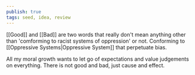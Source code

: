 ```yaml
---
publish: true
tags: seed, idea, review
---
```

[[Good]] and [[Bad]] are two words that really don't mean anything other than 'comforming to racist systems of oppression' or not.
Conforming to [[Oppressive Systems|Oppressive System]] that perpetuate bias.

All my moral growth wants to let go of expectations and value judgements on everything. There is not good and bad, just cause and effect.
